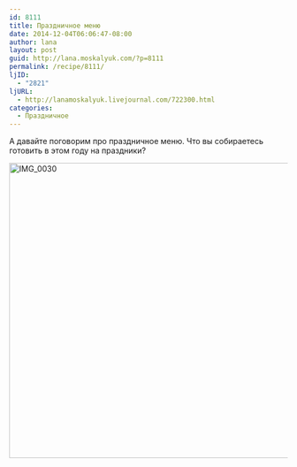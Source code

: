 ```yaml
---
id: 8111
title: Праздничное меню
date: 2014-12-04T06:06:47-08:00
author: lana
layout: post
guid: http://lana.moskalyuk.com/?p=8111
permalink: /recipe/8111/
ljID:
  - "2821"
ljURL:
  - http://lanamoskalyuk.livejournal.com/722300.html
categories:
  - Праздничное
---
```

А давайте поговорим про праздничное меню. Что вы собираетесь готовить в этом году на праздники?

<img loading="lazy" src="https://farm8.staticflickr.com/7507/15939506371_d327cb0761_c.jpg" alt="IMG_0030" width="800" height="534" />